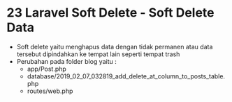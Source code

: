 # 23 Laravel Soft Delete - Soft Delete Data

- Soft delete yaitu menghapus data dengan tidak permanen atau data tersebut dipindahkan ke tempat lain seperti tempat trash
- Perubahan pada folder blog yaitu :
    - app/Post.php
    - database/2019_02_07_032819_add_delete_at_column_to_posts_table.php
    - routes/web.php
